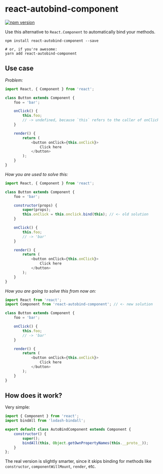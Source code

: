 react-autobind-component
==========

[![npm version](https://badge.fury.io/js/react-autobind-component.svg)](https://badge.fury.io/js/react-autobind-component)

Use this alternative to `React.Component` to automatically bind your methods.

```shell
npm install react-autobind-component --save

# or, if you're awesome:
yarn add react-autobind-component
```

## Use case

*Problem:*
```js
import React, { Component } from 'react';

class Button extends Component {
    foo = 'bar';

    onClick() {
        this.foo;
        // -> undefined, because `this` refers to the caller of onClick
    }

    render() {
        return (
            <button onClick={this.onClick}>
                Click here
            </button>
        );
    }
}
```

*How you are used to solve this:*
```js
import React, { Component } from 'react';

class Button extends Component {
    foo = 'bar';

    constructor(props) {
        super(props);
        this.onClick = this.onclick.bind(this); // <- old solution
    }

    onClick() {
        this.foo;
        // -> 'bar'
    }

    render() {
        return (
            <button onClick={this.onClick}>
                Click here
            </button>
        );
    }
}
```

*How you are going to solve this from now on:*
```js
import React from 'react';
import Component from 'react-autobind-component'; // <- new solution

class Button extends Component {
    foo = 'bar';

    onClick() {
        this.foo;
        // -> 'bar'
    }

    render() {
        return (
            <button onClick={this.onClick}>
                Click here
            </button>
        );
    }
}
```

## How does it work?

Very simple:

```js
import { Component } from 'react';
import bindAll from 'lodash-bindall';

export default class AutoBindComponent extends Component {
    constructor() {
        super();
        bindAll(this, Object.getOwnPropertyNames(this.__proto__));
    }
};
```

The real version is slightly smarter, since it skips binding for methods like `constructor`, `componentWillMount`, `render`, etc.
